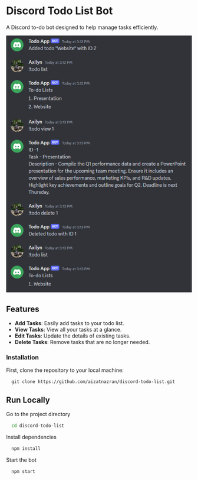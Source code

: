# Discord Todo List Bot

A Discord to-do bot designed to help manage tasks efficiently.

![Todo](todo.png)

## Features

- **Add Tasks**: Easily add tasks to your todo list.
- **View Tasks**: View all your tasks at a glance.
- **Edit Tasks**: Update the details of existing tasks.
- **Delete Tasks**: Remove tasks that are no longer needed.

### Installation

First, clone the repository to your local machine:

```
  git clone https://github.com/aizatnazran/discord-todo-list.git
```

## Run Locally

Go to the project directory

```bash
  cd discord-todo-list
```

Install dependencies

```bash
  npm install
```

Start the bot

```bash
  npm start
```


